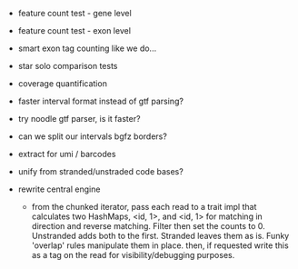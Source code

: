- feature count test - gene level
- feature count test - exon level

- smart exon tag counting like we do...

- star solo comparison tests

- coverage quantification

- faster interval format instead of gtf parsing?
- try noodle gtf parser, is it faster?

- can we split our intervals bgfz borders? 

- extract for umi / barcodes

- unify from stranded/unstraded code bases?


- rewrite central engine
    - from the chunked iterator, pass each read to a trait
    impl that calculates two HashMaps, 
    <id, 1>, and <id, 1> for matching in direction and reverse matching.
    Filter then set the counts to 0.
    Unstranded adds both to the first.
    Stranded leaves them as is.
    Funky 'overlap' rules manipulate them in place.
    then, if requested write this as a tag on the read 
    for visibility/debugging purposes.



